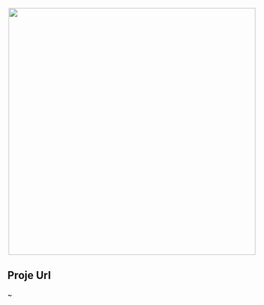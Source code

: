 <p align="center"><a href="https://github.com/fikretcure/Gateway" target="_blank"><img src="https://fikretcure.dev/storage/repos/Gateway.jpg?v3" width="500"></a></p>


## Proje Url
~
